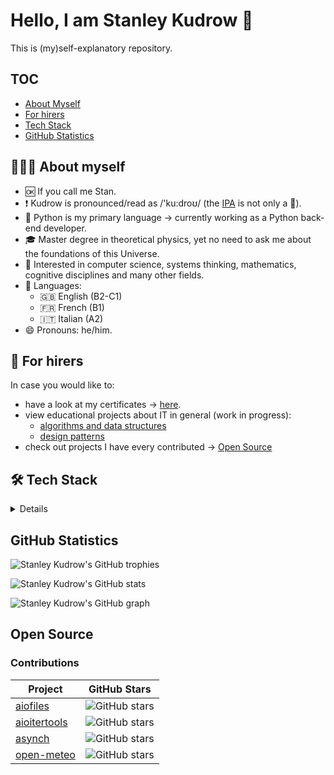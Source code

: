 # Hello, I am Stanley Kudrow 👋

This is (my)self-explanatory repository.

## TOC

- [About Myself](#-about-myself)
- [For hirers](#-for-hirers)
- [Tech Stack](#-tech-stack)
- [GitHub Statistics](#github-statistics)

## 👨🏻‍💻 About myself

- 🆗 If you call me Stan.
- ❗ Kudrow is pronounced/read as /'ku:droʊ/ (the [IPA](https://en.wikipedia.org/wiki/International_Phonetic_Alphabet) is not only a 🍺).
- 🐍 Python is my primary language -> currently working as a Python back-end developer.
- 🎓 Master degree in theoretical physics, yet no need to ask me about the foundations of this Universe.
- 🔭 Interested in computer science, systems thinking, mathematics, cognitive disciplines and many other fields.
- 👅 Languages:
  - 🇬🇧 English (B2-C1)
  - 🇫🇷 French (B1)
  - 🇮🇹 Italian (A2)
- 😄 Pronouns: he/him.

## 💼 For hirers

In case you would like to:

- have a look at my certificates -> [here](./certs).
- view educational projects about IT in general (work in progress):
  - [algorithms and data structures](https://github.com/stankudrow/ADS)
  - [design patterns](https://github.com/stankudrow/Design-Patterns)
- check out projects I have every contributed -> [Open Source](#open-source)

## 🛠 Tech Stack

<details>

![Python](https://img.shields.io/badge/Python-14354C?style=for-the-badge&logo=python&logoColor=white) ![FastAPI](https://img.shields.io/badge/FastAPI-005571?style=for-the-badge&logo=fastapi) ![pytest](https://img.shields.io/badge/pytest-%23ffffff.svg?style=for-the-badge&logo=pytest&logoColor=2f9fe3) ![poetry](https://img.shields.io/badge/Poetry-%233B82F6.svg?style=for-the-badge&logo=poetry&logoColor=0B3D8D) ![uv](https://img.shields.io/badge/uv-%233B82F6.svg?style=for-the-badge&logo=uv&logoColor=0B3D8D)

![Bash](https://img.shields.io/badge/GNU%20Bash-4EAA25?style=for-the-badge&logo=GNU%20Bash&logoColor=white) ![C](https://img.shields.io/badge/c-%2300599C.svg?style=for-the-badge&logo=c&logoColor=white)

![Swagger](https://img.shields.io/badge/-Swagger-%23Clojure?style=for-the-badge&logo=swagger&logoColor=white) ![Postman](https://img.shields.io/badge/Postman-FF6C37?style=for-the-badge&logo=postman&logoColor=white)

![Nginx](https://img.shields.io/badge/nginx-%23009639.svg?style=for-the-badge&logo=nginx&logoColor=white) ![Gunicorn](https://img.shields.io/badge/gunicorn-%298729.svg?style=for-the-badge&logo=gunicorn&logoColor=white)

![PostgreSQL](https://img.shields.io/badge/PostgreSQL-316192?style=for-the-badge&logo=postgresql&logoColor=white) ![SQLite](https://img.shields.io/badge/sqlite-%2307405e.svg?style=for-the-badge&logo=sqlite&logoColor=white) ![ClickHouse](https://img.shields.io/badge/ClickHouse-FFCC01?style=for-the-badge&logo=clickhouse&logoColor=white) ![Redis](https://img.shields.io/badge/Redis-%23DD0031.svg?logo=redis&logoColor=white)

![Sentry](https://img.shields.io/badge/sentry-%23362D59.svg?style=for-the-badge&logo=sentry&logoColor=white) ![Grafana](https://img.shields.io/badge/grafana-%23F46800.svg?style=for-the-badge&logo=grafana&logoColor=white)

![Docker](https://img.shields.io/badge/docker-%230db7ed.svg?style=for-the-badge&logo=docker&logoColor=white)

![Git](https://img.shields.io/badge/GIT-E44C30?style=for-the-badge&logo=git&logoColor=white) ![GitHub](https://img.shields.io/badge/github-%23121011.svg?style=for-the-badge&logo=github&logoColor=white) ![GitLab](https://img.shields.io/badge/gitlab-%23181717.svg?style=for-the-badge&logo=gitlab&logoColor=white) ![Visual Studio Code](https://img.shields.io/badge/Visual%20Studio%20Code-0078d7.svg?style=for-the-badge&logo=visual-studio-code&logoColor=white)

</details>

## GitHub Statistics

![Stanley Kudrow's GitHub trophies](https://github-profile-trophy.vercel.app/?username=stankudrow&column=10&margin-w=15&margin-h=15&no-bg=true&no-frame=true&theme=juicyfresh)

![Stanley Kudrow's GitHub stats](https://github-readme-stats.vercel.app/api?username=stankudrow&show_icons=true&show=reviews,discussions_started,discussions_answered,prs_merged,prs_merged_percentage&theme=transparent#gh-dark-mode-only)

![Stanley Kudrow's GitHub graph](https://github-readme-activity-graph.vercel.app/graph?username=stankudrow&theme=react-dark&hide_border=true&area=true)

## Open Source

### Contributions

| Project | GitHub Stars |
|---------|--------------|
| [aiofiles] | ![GitHub stars][aiofiles-stars] |
| [aioitertools] | ![GitHub stars][aioitertools-stars] |
| [asynch] | ![GitHub stars][asynch-stars] |
| [open-meteo] | ![GitHub stars][open-meteo-stars] |

[aiofiles]: https://github.com/Tinche/aiofiles
[aiofiles-stars]: https://img.shields.io/github/stars/Tinche/aiofiles?style=social

[aioitertools]: https://github.com/omnilib/aioitertools
[aioitertools-stars]: https://img.shields.io/github/stars/omnilib/aioitertools?style=social

[asynch]: https://github.com/long2ice/asynch
[asynch-stars]: https://img.shields.io/github/stars/long2ice/asynch?style=social

[open-meteo]: https://github.com/open-meteo/python-requests
[open-meteo-stars]: https://img.shields.io/github/stars/open-meteo/python-requests?style=social